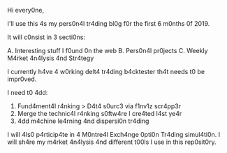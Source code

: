 Hi every0ne,

I'll use this 4s my pers0n4l tr4ding bl0g f0r the first 6 m0nths 0f 2019.

It will c0nsist in 3 secti0ns:

  A. Interesting stuff I f0und 0n the web
  B. Pers0n4l pr0jects
  C. Weekly M4rket 4n4lysis 4nd Str4tegy

I currently h4ve 4 w0rking delt4 tr4ding b4cktester th4t needs t0 be impr0ved.

I need t0 4dd:

  1) Fund4ment4l r4nking > D4t4 s0urc3 via f1nv1z scr4pp3r
  2) Merge the technic4l r4nking s0ftw4re I cre4ted l4st ye4r
  3) 4dd m4chine le4rning 4nd dispersi0n tr4ding


I will 4ls0 p4rticip4te in 4 M0ntre4l Exch4nge 0pti0n Tr4ding simul4ti0n. 
I will sh4re my m4rket 4n4lysis 4nd different t00ls I use in this rep0sit0ry.
